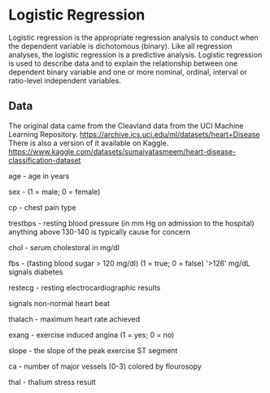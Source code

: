 # Logistic Regression
Logistic regression is the appropriate regression analysis to conduct when the dependent variable is dichotomous (binary).  Like all regression analyses, the logistic regression is a predictive analysis.  Logistic regression is used to describe data and to explain the relationship between one dependent binary variable and one or more nominal, ordinal, interval or ratio-level independent variables.


## Data
The original data came from the Cleavland data from the UCI Machine Learning Repository. https://archive.ics.uci.edu/ml/datasets/heart+Disease
There is also a version of it available on Kaggle. https://www.kaggle.com/datasets/sumaiyatasmeem/heart-disease-classification-dataset


age - age in years

sex - (1 = male; 0 = female)

cp - chest pain type

trestbps - resting blood pressure (in mm Hg on admission to the hospital) anything above 130-140 is typically cause for concern

chol - serum cholestoral in mg/dl

fbs - (fasting blood sugar > 120 mg/dl) (1 = true; 0 = false)
'>126' mg/dL signals diabetes

restecg - resting electrocardiographic results


signals non-normal heart beat

thalach - maximum heart rate achieved

exang - exercise induced angina (1 = yes; 0 = no)

slope - the slope of the peak exercise ST segment


ca - number of major vessels (0-3) colored by flourosopy

thal - thalium stress result


